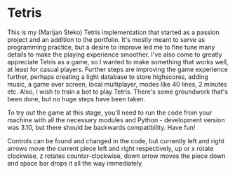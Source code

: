 # Tetris
This is my (Marijan Steko) Tetris implementation that started as a passion project and an addition to the portfolio. It's mostly meant to serve as programming practice, but a desire to improve led me to fine tune many details to make the playing experience smoother. I've also come to greatly appreciate Tetris as a game, so I wanted to make something that works well, at least for casual players. 
Further steps are improving the game experience further, perhaps creating a light database to store highscores, adding music, a game over screen, local multiplayer, modes like 40 lines, 2 minutes etc. Also, I wish to train a bot to play Tetris. There's some groundwork that's been done, but no huge steps have been taken. 

To try out the game at this stage, you'll need to run the code from your machine with all the necessary modules and Python - development version was 3.10, but there should be backwards compatibility. Have fun!

Controls can be found and changed in the code, but currently left and right arrows move the current piece left and right respectively, up or x rotate clockwise, z rotates counter-clockwise, down arrow moves the piece down and space bar drops it all the way immediately.

